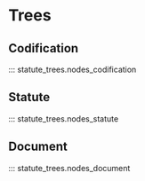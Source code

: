 # Trees

## Codification

::: statute_trees.nodes_codification

## Statute

::: statute_trees.nodes_statute

## Document

::: statute_trees.nodes_document
